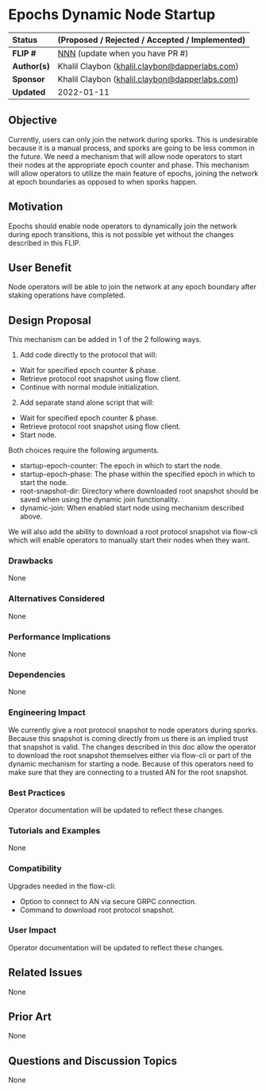 # Epochs Dynamic Node Startup

| Status        | (Proposed / Rejected / Accepted / Implemented)       |
:-------------- |:---------------------------------------------------- |
| **FLIP #**    | [NNN](https://github.com/onflow/flow/pull/NNN) (update when you have PR #)|
| **Author(s)** | Khalil Claybon (khalil.claybon@dapperlabs.com) |
| **Sponsor**   | Khalil Claybon (khalil.claybon@dapperlabs.com)             |
| **Updated**   | 2022-01-11                                           |

## Objective

Currently, users can only join the network during sporks. This is undesirable because it is a manual 
process, and sporks are going to be less common in the future.
We need a mechanism that will allow node operators to start their nodes at the appropriate epoch counter and 
phase. This mechanism will allow operators to utilize the main feature of epochs, joining the network 
at epoch boundaries as opposed to when sporks happen.

## Motivation

Epochs should enable node operators to dynamically join the network during epoch transitions, this is 
not possible yet without the changes described in this FLIP.

## User Benefit

Node operators will be able to join the network at any epoch boundary after staking operations
have completed.

## Design Proposal

This mechanism can be added in 1 of the 2 following ways.

1. Add code directly to the protocol that will:
- Wait for specified epoch counter & phase.
- Retrieve protocol root snapshot using flow client.
- Continue with normal module initialization.

2. Add separate stand alone script that will:
- Wait for specified epoch counter & phase.
- Retrieve protocol root snapshot using flow client.
- Start node.

Both choices require the following arguments.
- startup-epoch-counter: The epoch in which to start the node.
- startup-epoch-phase: The phase within the specified epoch in which to start the node.
- root-snapshot-dir: Directory where downloaded root snapshot should be saved when using
  the dynamic join functionality.
- dynamic-join: When enabled start node using mechanism described above.

We will also add the ability to download a root protocol snapshot via flow-cli which will enable 
operators to manually start their nodes when they want.
### Drawbacks

None

### Alternatives Considered

None

### Performance Implications

None

### Dependencies

None

### Engineering Impact

We currently give a root protocol snapshot to node operators during sporks. Because this snapshot is 
coming directly from us there is an implied trust that snapshot is valid. The changes described in this doc
allow the operator to download the root snapshot themselves either via flow-cli or part of the 
dynamic mechanism for starting a node. Because of this operators need to make sure that they are connecting 
to a trusted AN for the root snapshot.

### Best Practices

Operator documentation will be updated to reflect these changes.

### Tutorials and Examples

None

### Compatibility

Upgrades needed in the flow-cli:
- Option to connect to AN via secure GRPC connection.
- Command to download root protocol snapshot.

### User Impact

Operator documentation will be updated to reflect these changes.

## Related Issues

None

## Prior Art

None

## Questions and Discussion Topics

None
